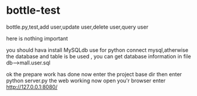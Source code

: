 bottle-test
===========

bottle.py,test,add user,update user,delete user,query user

here is nothing important

you should hava install MySQLdb use for python connect mysql,atherwise the database and table is be used ,
you can get database information in file db-->mall.user.sql

ok the prepare work has done
now enter the project base dir then enter 
python server.py
the web working now
open you'r browser enter
http://127.0.0.1:8080/
